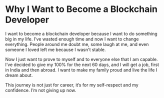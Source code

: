 # Why I Want to Become a Blockchain Developer

I want to become a blockchain developer because I want to do something big in my life. I’ve wasted enough time and now I want to change everything. People around me doubt me, some laugh at me, and even someone I loved left me because I wasn't stable.

Now I just want to prove to myself and to everyone else that I am capable. I’ve decided to give my 100% for the next 60 days, and I will get a job, first in India and then abroad. I want to make my family proud and live the life I dream about.

This journey is not just for career, it’s for my self-respect and my confidence. I’m not giving up now.
